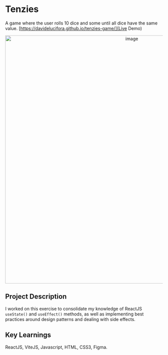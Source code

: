 # Tenzies
A game where the user rolls 10 dice and some until all dice have the same value. 
[https://davidelucifora.github.io/tenzies-game/](Live Demo)

<img width="794" alt="image" src="https://user-images.githubusercontent.com/40455204/187776832-efcc073e-3837-446f-bbcd-546f73b5e59d.png" style="text-align:center">


## Project Description
I worked on this exercise to consolidate my knowledge of ReactJS `useState()` and `useEffect()` methods, as well as implementing best practices around design patterns and dealing with side effects.

## Key Learnings
ReactJS, ViteJS, Javascript, HTML, CSS3, Figma.
